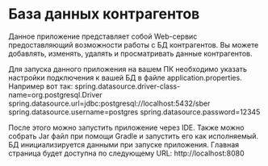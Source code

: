 # База данных контрагентов

Данное приложение представляет собой Web-сервис предоставляющий возможности работы с БД контрагентов.
Вы можете добавлять, изменять, удалять и просматривать данные контрагентов.

Для запуска данного приложения на вашем ПК необходимо указать настройки подключения к вашей БД 
в файле application.properties.
Например вот так:
spring.datasource.driver-class-name=org.postgresql.Driver
spring.datasource.url=jdbc:postgresql://localhost:5432/sber
spring.datasource.username=postgres
spring.datasource.password=12345

После этого можно запустить приложение через IDE. 
Также можно собрать Jar файл при помощи Gradle и запустить его как исполняемый.
БД инициализируется данными при запуске приложения.
Главная страница будет доступна по следующему URL:
http://localhost:8080
